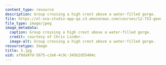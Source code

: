 ```yaml
---
content_type: resource
description: Group crossing a high crest above a water-filled gorge.
file: https://ol-ocw-studio-app-qa.s3.amazonaws.com/courses/12-753-geodynamics-seminar-spring-2006/af8da97d5675c2e64c9c345b2d55484c_5.jpg
file_type: image/jpeg
image_metadata:
  caption: Group crossing a high crest above a water-filled gorge.
  credit: courtesy of Chris Linder.
  image-alt: Group crossing a high crest above a water-filled gorge.
resourcetype: Image
title: 5.jpg
uid: af8da97d-5675-c2e6-4c9c-345b2d55484c
---
```

